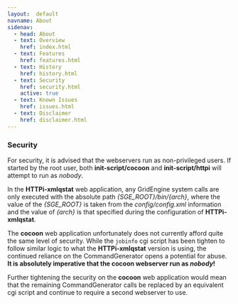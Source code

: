 ```yaml
---
layout:  default
navname: About
sidenav:
  - head: About
  - text: Overview
    href: index.html
  - text: Features
    href: features.html
  - text: History
    href: history.html
  - text: Security
    href: security.html
    active: true
  - text: Known Issues
    href: issues.html
  - text: Disclaimer
    href: disclaimer.html
---
```


### Security

For security, it is advised that the webservers run as non-privileged users.
If started by the root user, both **init-script/cocoon** and
**init-script/httpi** will attempt to run as *nobody*.

In the **HTTPi-xmlqstat** web application, any GridEngine system calls are
only executed with the absolute path *{SGE_ROOT}/bin/{arch}*, where the
value of the *{SGE_ROOT}* is taken from the *config/config.xml* information
and the value of *{arch}* is that specified during the configuration of
**HTTPi-xmlqstat**.

The **cocoon** web application unfortunately does not currently afford quite
the same level of security. While the `jobinfo` cgi script has been tighten
to follow similar logic to what the **HTTPi-xmlqstat** version is using, 
the continued reliance on the CommandGenerator opens a potential for abuse.
**It is absolutely imperative that the cocoon webserver run as *nobody*!**

Further tightening the security on the **cocoon** web application would 
mean that the remaining CommandGenerator calls be replaced by an equivalent
cgi script and continue to require a second webserver to use.
